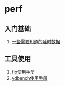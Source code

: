 # perf

## 入门基础
1. [一些需要知道的延时数据](2021/20210717_latency_numbers.md)

## 工具使用
1. [fio使用手册](2021/fio_manual.md)
2. [vdbench使用手册](2021/vdbench_manual.md)
